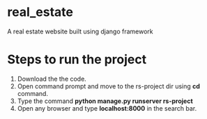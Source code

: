 # real_estate
A real estate website built using django framework

# Steps to run the project
  1. Download the the code.
  2. Open command prompt and move to the rs-project dir using <b>cd</b> command.
  3. Type the command <b>python manage.py runserver rs-project</b>
  4. Open any browser and type <b>localhost:8000</b> in the search bar.

